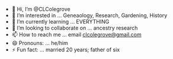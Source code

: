 - 👋 Hi, I’m @CLColegrove
- 👀 I’m interested in ... Geneaology, Research, Gardening, History
- 🌱 I’m currently learning ... EVERYTHING
- 💞️ I’m looking to collaborate on ... ancestry research
- 📫 How to reach me ... email clcolegrove@gmail.com
- 😄 Pronouns: ... he/him
- ⚡ Fun fact: ... married 20 years; father of six

<!---
CLColegrove/CLColegrove is a ✨ special ✨ repository because its `README.md` (this file) appears on your GitHub profile.
You can click the Preview link to take a look at your changes.
--->
